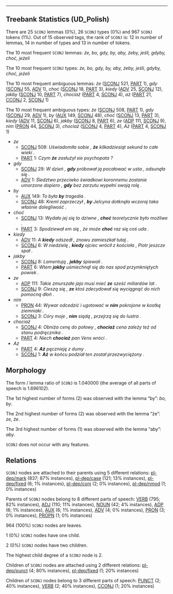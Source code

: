 

--------------------------------------------------------------------------------

## Treebank Statistics (UD_Polish)

There are 25 `SCONJ` lemmas (0%), 26 `SCONJ` types (0%) and 967 `SCONJ` tokens (1%).
Out of 15 observed tags, the rank of `SCONJ` is: 12 in number of lemmas, 14 in number of types and 13 in number of tokens.

The 10 most frequent `SCONJ` lemmas: <em>że, bo, gdy, by, aby, żeby, jeśli, gdyby, choć, jeżeli</em>

The 10 most frequent `SCONJ` types:  <em>że, bo, gdy, by, aby, żeby, jeśli, gdyby, choć, jeżeli</em>

The 10 most frequent ambiguous lemmas: <em>że</em> ([SCONJ]() 521, [PART]() 1), <em>gdy</em> ([SCONJ]() 55, [ADV]() 1), <em>choć</em> ([SCONJ]() 18, [PART]() 3), <em>kiedy</em> ([ADV]() 25, [SCONJ]() 12), <em>jakby</em> ([SCONJ]() 10, [PART]() 7), <em>chociaż</em> ([PART]() 4, [SCONJ]() 4), <em>aż</em> ([PART]() 21, [CCONJ]() 2, [SCONJ]() 1)

The 10 most frequent ambiguous types:  <em>że</em> ([SCONJ]() 508, [PART]() 1), <em>gdy</em> ([SCONJ]() 29, [ADV]() 1), <em>by</em> ([AUX]() 149, [SCONJ]() 48), <em>choć</em> ([SCONJ]() 13, [PART]() 3), <em>kiedy</em> ([ADV]() 11, [SCONJ]() 6), <em>jakby</em> ([SCONJ]() 8, [PART]() 6), <em>ze</em> ([ADP]() 111, [SCONJ]() 9), <em>nim</em> ([PRON]() 44, [SCONJ]() 3), <em>chociaż</em> ([SCONJ]() 4, [PART]() 4), <em>Aż</em> ([PART]() 4, [SCONJ]() 1)


* <em>że</em>
  * [SCONJ]() 508: <em>Uświadomiła sobie , <b>że</b> kilkadziesiąt sekund to całe wieki .</em>
  * [PART]() 1: <em>Czym <b>że</b> zasłużył sie psychopata ?</em>
* <em>gdy</em>
  * [SCONJ]() 29: <em>W dzień , <b>gdy</b> próbował ją pocałować w usta , odsunęła się .</em>
  * [ADV]() 1: <em>Śledztwo przeciwko świadkowi koronnemu zostanie umorzone dopiero , <b>gdy</b> bez zarzutu wypełni swoją rolę .</em>
* <em>by</em>
  * [AUX]() 149: <em>To była <b>by</b> tragedia .</em>
  * [SCONJ]() 48: <em>Kreml zaprzeczył , <b>by</b> Jelcyna dotknęła wczoraj taka właśnie dolegliwość .</em>
* <em>choć</em>
  * [SCONJ]() 13: <em>Wydało jej się to dziwne , <b>choć</b> teoretycznie było możliwe .</em>
  * [PART]() 3: <em>Spodziewał em się , że może <b>choć</b> raz się coś uda .</em>
* <em>kiedy</em>
  * [ADV]() 11: <em>A <b>kiedy</b> odszedł , znowu zamieszkał tutaj .</em>
  * [SCONJ]() 6: <em>W niedzielę , <b>kiedy</b> ojciec wrócił z kościoła , Piotr jeszcze spał .</em>
* <em>jakby</em>
  * [SCONJ]() 8: <em>Lamentują , <b>jakby</b> śpiewali .</em>
  * [PART]() 6: <em>Wtem <b>jakby</b> uśmiechnął się do nas spod przymkniętych powiek .</em>
* <em>ze</em>
  * [ADP]() 111: <em>Takie zmurszałe jajo musi mieć <b>ze</b> sześć miliardów lat .</em>
  * [SCONJ]() 9: <em>Cieszą się , <b>ze</b> ktoś zdecydował się wyciągnąć do nich pomocną dłoń .</em>
* <em>nim</em>
  * [PRON]() 44: <em>Wywar odcedzić i ugotować w <b>nim</b> pokrojone w kostkę ziemniaki .</em>
  * [SCONJ]() 3: <em>Córy moje , <b>nim</b> siądą , przejrzą się do lustra .</em>
* <em>chociaż</em>
  * [SCONJ]() 4: <em>Obniża cenę do połowy , <b>chociaż</b> cena zależy też od stanu podręcznika .</em>
  * [PART]() 4: <em>Niech <b>chociaż</b> pan Vens wróci .</em>
* <em>Aż</em>
  * [PART]() 4: <em><b>Aż</b> pęcznieję z dumy .</em>
  * [SCONJ]() 1: <em><b>Aż</b> w końcu podział ten został przezwyciężony .</em>

## Morphology

The form / lemma ratio of `SCONJ` is 1.040000 (the average of all parts of speech is 1.696102).

The 1st highest number of forms (2) was observed with the lemma “by”: <em>bo, by</em>.

The 2nd highest number of forms (2) was observed with the lemma “że”: <em>ze, że</em>.

The 3rd highest number of forms (1) was observed with the lemma “aby”: <em>aby</em>.

`SCONJ` does not occur with any features.


## Relations

`SCONJ` nodes are attached to their parents using 5 different relations: [pl-dep/mark]() (837; 87% instances), [pl-dep/case]() (121; 13% instances), [pl-dep/fixed]() (6; 1% instances), [pl-dep/conj]() (2; 0% instances), [pl-dep/nmod]() (1; 0% instances)

Parents of `SCONJ` nodes belong to 8 different parts of speech: [VERB]() (795; 82% instances), [ADJ]() (110; 11% instances), [NOUN]() (42; 4% instances), [ADP]() (6; 1% instances), [AUX]() (6; 1% instances), [ADV]() (4; 0% instances), [PRON]() (3; 0% instances), [PROPN]() (1; 0% instances)

964 (100%) `SCONJ` nodes are leaves.

1 (0%) `SCONJ` nodes have one child.

2 (0%) `SCONJ` nodes have two children.

The highest child degree of a `SCONJ` node is 2.

Children of `SCONJ` nodes are attached using 2 different relations: [pl-dep/punct]() (4; 80% instances), [pl-dep/fixed]() (1; 20% instances)

Children of `SCONJ` nodes belong to 3 different parts of speech: [PUNCT]() (2; 40% instances), [VERB]() (2; 40% instances), [CCONJ]() (1; 20% instances)

